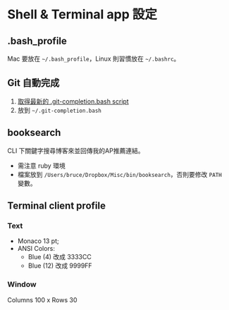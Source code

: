 # Shell & Terminal app 設定

## .bash_profile
Mac 要放在 `~/.bash_profile`，Linux 則習慣放在 `~/.bashrc`。

## Git 自動完成
1. [取得最新的 .git-completion.bash script](http://git.kernel.org/cgit/git/git.git/plain/contrib/completion/)
2. 放到 `~/.git-completion.bash`

## booksearch
CLI 下關鍵字搜尋博客來並回傳我的AP推薦連結。

* 需注意 ruby 環境
* 檔案放到 `/Users/bruce/Dropbox/Misc/bin/booksearch`，否則要修改 `PATH` 變數。

## Terminal client profile
### Text
* Monaco 13 pt;
* ANSI Colors:
  * Blue (4) 改成 3333CC
  * Blue (12) 改成 9999FF

### Window
Columns 100 x Rows 30

